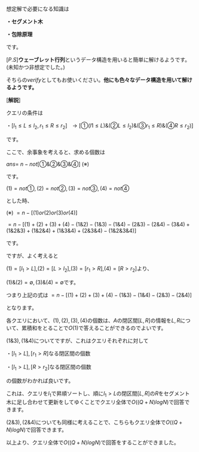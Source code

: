 想定解で必要になる知識は

**・セグメント木**

**・包除原理**

です。

$[P.S]$**ウェーブレット行列**というデータ構造を用いると簡単に解けるようです。(未知かつ非想定でした。)

そちらの$verify$としてもお使いください。**他にも色々なデータ構造を用いて解けるようです。**

[**解説**]

クエリの条件は

・[$l_1 \le L \le l_2, r_1 \le R \le r_2$]　→ $[①(l1 \le L) \&(②L \le l_2)\&(③r_1 \le R) \&(④R \le r_2)]$

です。

ここで、余事象を考えると、求める個数は

$ans =$ $n -  not[①\&②\&③\&④]$ ($※$)

です。

$(1) = not①,(2) = not②,(3) = not③,(4) = not④$

とした時、

($※$) $= n - [(1) or (2) or (3) or (4)]$

$= n - [(1)+ (2) + (3) + (4) -(1\&2) - (1\&3) - (1\&4) - (2\&3) - (2\&4) - (3\&4) + (1\&2\&3) + (1\&2\&4) + (1\&3\&4) + (2\&3\&4) - (1\&2\&3\&4)]$

です。

ですが、よく考えると

$(1) = [l_1 > L]$,$(2) = [L > l_2]$,$(3) = [r_1 > R]$,$(4) = [R > r_2]$より、

$(1)\&(2)=∅,(3)\&(4)=∅$です。

つまり上記の式は
$= n - [(1)+ (2) + (3) + (4) - (1\&3) - (1\&4) - (2\&3) - (2\&4)]$

となります。

各クエリにおいて、$(1),(2),(3),(4)$の個数は、$A$の閉区間$[L,R]$の情報を$L,R$について、累積和をとることで$O(1)$で答えることができるのでよいです。

$(1\&3) , (1\&4)$についてですが、これはクエリそれぞれに対して

・$[l_1 > L], [r_1 > R]$なる閉区間の個数

・$[l_1 > L], [R > r_2]$なる閉区間の個数

の個数がわかれば良いです。

これは、クエリを$l_1$で昇順ソートし、順に$l_1 > L$の閉区間$[L,R]$の$R$をセグメント木に足し合わせて更新をしてゆくことでクエリ全体で$O((Q+N)logN)$で回答できます。

$(2\&3) , (2\&4)$についても同様に考えることで、こちらもクエリ全体で$O((Q+N)logN)$で回答できます。

以上より、クエリ全体で$O((Q+N)logN)$で回答をすることができました。
